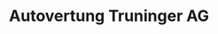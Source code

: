 ---
title: "Autovertung Truninger AG"
url: /rickenbach-sulz/autovertung-truninger-ag/
shop: Autowerkstatt
---